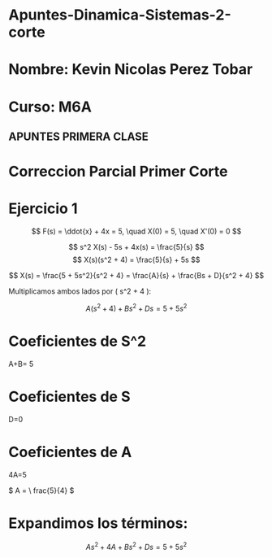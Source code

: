 # Apuntes-Dinamica-Sistemas-2-corte
# Nombre: Kevin Nicolas Perez Tobar
# Curso: M6A 
## APUNTES PRIMERA CLASE 
>>
# Correccion Parcial Primer Corte
# Ejercicio 1 
>>
$$
F(s) = \ddot{x} + 4x = 5, \quad X(0) = 5, \quad X'(0) = 0
$$
>>
$$
s^2 X(s) - 5s + 4x(s) = \frac{5}{s}
$$
$$
X(s)(s^2 + 4) = \frac{5}{s} + 5s
$$
>>
$$ X(s) = \frac{5 + 5s^2}{s^2 + 4} = \frac{A}{s} + \frac{Bs + D}{s^2 + 4} $$

Multiplicamos ambos lados por \( s^2 + 4 \):

$$ A(s^2 + 4) + Bs^2 + Ds = 5 + 5s^2 $$
>>
>>
# Coeficientes de S^2
A+B= 5
# Coeficientes de S
D=0
# Coeficientes  de  A
4A=5
>>
$ A = \ frac{5}{4} $
>>
# Expandimos los términos:
>>
$$ As^2 + 4A + Bs^2 + Ds = 5 + 5s^2 $$
>>


